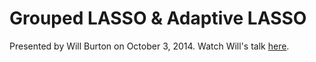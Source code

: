Grouped LASSO & Adaptive LASSO
===

Presented by Will Burton on October 3, 2014. Watch Will's talk [here](http://www4.stat.ncsu.edu/~post/reading/willvideos).